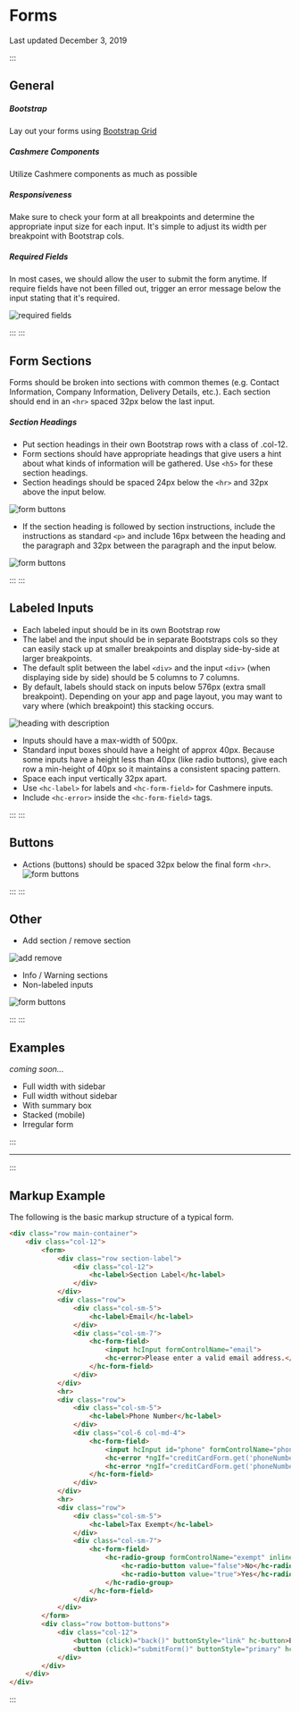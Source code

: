 # Forms

Last updated December 3, 2019

:::

## General

##### Bootstrap

Lay out your forms using <a href="https://getbootstrap.com/docs/4.0/layout/grid/" target="_blank">Bootstrap Grid</a>

##### Cashmere Components

Utilize Cashmere components as much as possible

##### Responsiveness

Make sure to check your form at all breakpoints and determine the appropriate input size for each input. It's simple to adjust its width per breakpoint with Bootstrap cols.

##### Required Fields

In most cases, we should allow the user to submit the form anytime. If require fields have not been filled out, trigger an error message below the input stating that it's required.

<img src="/assets/form_examples/errors.png" alt="required fields" style="max-width: 360px;" />

:::
:::

## Form Sections

Forms should be broken into sections with common themes (e.g. Contact Information, Company Information, Delivery Details, etc.). Each section should end in an `<hr>` spaced 32px below the last input.


##### Section Headings

<ul>
<li>Put section headings in their own Bootstrap rows with a class of .col-12.</li>
<li>Form sections should have appropriate headings that give users a hint about what kinds of information will be gathered. Use <code>&lt;h5&gt;</code> for these section headings.
<li>Section headings should be spaced 24px below the <code>&lt;hr&gt;</code> and 32px above the input below.</li>
</ul>

![form buttons](/assets/form_examples/section_header.png)

<ul>
<li>If the section heading is followed by section instructions, include the instructions as standard <code>&lt;p&gt;</code> and include 16px between the heading and the paragraph and 32px between the paragraph and the input below.</li>
</ul>

![form buttons](/assets/form_examples/section_header_instruction.png)


:::
:::

## Labeled Inputs

<ul>
<li>Each labeled input should be in its own Bootstrap row</li>
<li>The label and the input should be in separate Bootstraps cols so they can easily stack up at smaller breakpoints and display side-by-side at larger breakpoints.</li>
<li>The default split between the label <code>&lt;div&gt;</code> and the input <code>&lt;div&gt;</code> (when displaying side by side) should be 5 columns to 7 columns.</li>
<li>By default, labels should stack on inputs below 576px (extra small breakpoint). Depending on your app and page layout, you may want to vary where (which breakpoint) this stacking occurs.</li>
</ul>

<img src="/assets/form_examples/stacked.png" alt="heading with description" style="max-width: 360px;" />

<ul>
<li>Inputs should have a max-width of 500px.</li>
<li>Standard input boxes should have a height of approx 40px. Because some inputs have a height less than 40px (like radio buttons), give each row a min-height of 40px so it maintains a consistent spacing pattern.</li>
<li>Space each input vertically 32px apart.</li>
<li>Use <code>&lt;hc-label&gt;</code> for labels and <code>&lt;hc-form-field&gt;</code> for Cashmere inputs.</li>
<li>Include <code>&lt;hc-error&gt;</code> inside the <code>&lt;hc-form-field&gt;</code> tags.
</ul>

:::
:::

## Buttons

* Actions (buttons) should be spaced 32px below the final form `<hr>`.
![form buttons](/assets/form_examples/buttons.png)

:::
:::

## Other

<ul><li>Add section / remove section</li></ul>

![add remove](/assets/form_examples/add_remove_section.png)

<ul>
<li>Info / Warning sections</li>
<li>Non-labeled inputs</li>
</ul>

![form buttons](/assets/form_examples/header_input.png)

:::
:::

## Examples

<em>coming soon...</em>

* Full width with sidebar
* Full width without sidebar
* With summary box
* Stacked (mobile)
* Irregular form

:::


_____________________________


:::

## Markup Example

The following is the basic markup structure of a typical form.

```html
<div class="row main-container">
    <div class="col-12">
        <form>
            <div class="row section-label">
                <div class="col-12">
                    <hc-label>Section Label</hc-label>
                </div>
            </div>
            <div class="row">
                <div class="col-sm-5">
                    <hc-label>Email</hc-label>
                </div>
                <div class="col-sm-7">
                    <hc-form-field>
                        <input hcInput formControlName="email">
                        <hc-error>Please enter a valid email address.</hc-error>
                    </hc-form-field>
                </div>
            </div>
            <hr>
            <div class="row">
                <div class="col-sm-5">
                    <hc-label>Phone Number</hc-label>
                </div>
                <div class="col-6 col-md-4">
                    <hc-form-field>
                        <input hcInput id="phone" formControlName="phoneNumber" maxlength="14" phoneMask [preValue]="getPhonePreValue()">
                        <hc-error *ngIf="creditCardForm.get('phoneNumber').errors?.minlength">Phone number must be 7 digits</hc-error>
                        <hc-error *ngIf="creditCardForm.get('phoneNumber').errors?.required">Phone number is required</hc-error>
                    </hc-form-field>
                </div>
            </div>
            <hr>
            <div class="row">
                <div class="col-sm-5">
                    <hc-label>Tax Exempt</hc-label>
                </div>
                <div class="col-sm-7">
                    <hc-form-field>
                        <hc-radio-group formControlName="exempt" inline="true">
                            <hc-radio-button value="false">No</hc-radio-button>
                            <hc-radio-button value="true">Yes</hc-radio-button>
                        </hc-radio-group>
                    </hc-form-field>                    
                </div>
            </div>
        </form>
        <div class="row bottom-buttons">
            <div class="col-12">
                <button (click)="back()" buttonStyle="link" hc-button>Back</button>
                <button (click)="submitForm()" buttonStyle="primary" hc-button>Continue</button>
            </div>
        </div>
    </div>
</div>
```

:::
